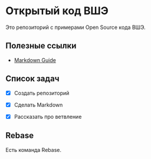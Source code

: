 # Открытый код ВШЭ

Это репозиторий с примерами Open Source кода ВШЭ.

## Полезные ссылки

* [Markdown Guide](/markdown-guide.md)


## Список задач

- [x] Создать репозиторий
- [x] Сделать Markdown
- [x] Рассказать про ветвление


## Rebase

Есть команда Rebase.
